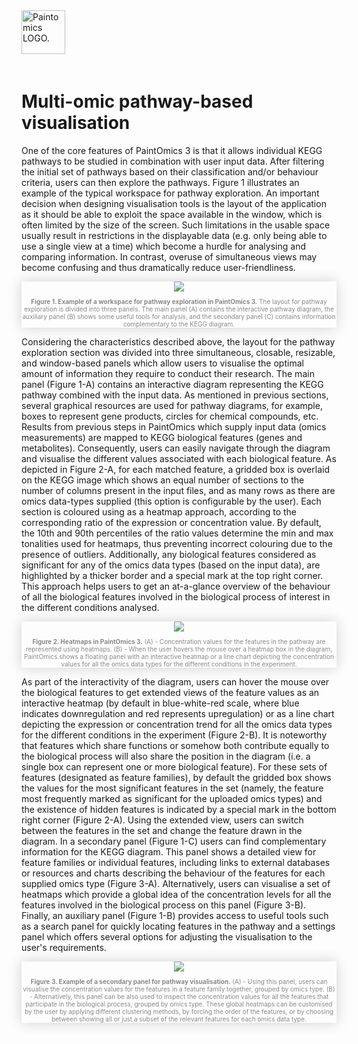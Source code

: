 <div class="imageContainer" style="" >
    <img src="paintomics_150x690.png" title="Paintomics LOGO." style=" height: 70px !important; margin-bottom: 20px; ">
</div>

# Multi-omic pathway-based visualisation
One of the core features of PaintOmics 3 is that it allows individual KEGG pathways to be studied in combination with user input data. After filtering the initial set of pathways based on their classification and/or behaviour criteria, users can then explore the pathways. Figure 1 illustrates an example of the typical workspace for pathway exploration. An important decision when designing visualisation tools is the layout of the application as it should be able to exploit the space available in the window, which is often limited by the size of the screen. Such limitations in the usable space usually result in restrictions in the displayable data (e.g. only being able to use a single view at a time) which become a hurdle for analysing and comparing information. In contrast, overuse of simultaneous views may become confusing and thus dramatically reduce user-friendliness.

<div class="imageContainer" style="box-shadow: 0px 0px 20px #D0D0D0; text-align:center; font-size:10px; color:#898989" >
    <img src="paintomics_visualizing_5.png"/>
    <p class="imageLegend"><b>Figure 1. Example of a workspace for pathway exploration in PaintOmics 3.</b> The layout for pathway exploration is divided into three panels. The main panel (A) contains the interactive pathway diagram, the auxiliary panel (B) shows some useful tools for analysis, and the secondary panel (C) contains information complementary to the KEGG diagram.</p>
</div>


Considering the characteristics described above, the layout for the pathway exploration section was divided into three simultaneous, closable, resizable, and window-based panels which allow users to visualise the optimal amount of information they require to conduct their research. The main panel (Figure 1-A) contains an interactive diagram representing the KEGG pathway combined with the input data. As mentioned in previous sections, several graphical resources are used for pathway diagrams, for example, boxes to represent gene products, circles for chemical compounds, etc. Results from previous steps in PaintOmics which supply input data (omics measurements) are mapped to KEGG biological features (genes and metabolites). Consequently, users can easily navigate through the diagram and visualise the different values associated with each biological feature. As depicted in Figure 2-A, for each matched feature, a gridded box is overlaid on the KEGG image which shows an equal number of sections to the number of columns present in the input files, and as many rows as there are omics data-types supplied (this option is configurable by the user). Each section is coloured using as a heatmap approach, according to the corresponding ratio of the expression or concentration value. By default, the 10th and 90th percentiles of the ratio values determine the min and max tonalities used for heatmaps, thus preventing incorrect colouring due to the presence of outliers. Additionally, any biological features considered as significant for any of the omics data types (based on the input data), are highlighted by a thicker border and a special mark at the top right corner. This approach helps users to get an at-a-glance overview of the behaviour of all the biological features involved in the biological process of interest in the different conditions analysed.


<div class="imageContainer" style="box-shadow: 0px 0px 20px #D0D0D0; text-align:center; font-size:10px; color:#898989" >
    <img src="paintomics_visualizing_6.png"/>
    <p class="imageLegend"><b>Figure 2. Heatmaps in PaintOmics 3.</b> (A) - Concentration values for the features in the pathway are represented using heatmaps. (B) - When the user hovers the mouse over a heatmap box in the diagram, PaintOmics shows a floating panel with an interactive heatmap or a line chart depicting the concentration values for all the omics data types for the different conditions in the experiment.</p>
</div>

As part of the interactivity of the diagram, users can hover the mouse over the biological features to get extended views of the feature values as an interactive heatmap (by default in blue-white-red scale, where blue indicates downregulation and red represents upregulation) or as a line chart depicting the expression or concentration trend for all the omics data types for the different conditions in the experiment (Figure 2-B). It is noteworthy that features which share functions or somehow both contribute equally to the biological process will also share the position in the diagram (i.e. a single box can represent one or more biological feature). For these sets of features (designated as feature families), by default the gridded box shows the values for the most significant features in the set (namely, the feature most frequently marked as significant for the uploaded omics types) and the existence of hidden features is indicated by a special mark in the bottom right corner (Figure 2-A). Using the extended view, users can switch between the features in the set and change the feature drawn in the diagram. In a secondary panel (Figure 1-C) users can find complementary information for the KEGG diagram. This panel shows a detailed view for feature families or individual features, including links to external databases or resources and charts describing the behaviour of the features for each supplied omics type (Figure 3-A). Alternatively, users can visualise a set of heatmaps which provide a global idea of the concentration levels for all the features involved in the biological process on this panel (Figure 3-B). Finally, an auxiliary panel (Figure 1-B) provides access to useful tools such as a search panel for quickly locating features in the pathway and a settings panel which offers several options for adjusting the visualisation to the user's requirements.

<div class="imageContainer" style="box-shadow: 0px 0px 20px #D0D0D0; text-align:center; font-size:10px; color:#898989" >
    <img src="paintomics_visualizing_7.png"/>
    <p class="imageLegend"><b>Figure 3. Example of a secondary panel for pathway visualisation.</b> (A) - Using this panel, users can visualise the concentration values for the features in a feature family together, grouped by omics type. (B) - Alternatively, this panel can be also used to inspect the concentration values for all the features that participate in the biological process, grouped by omics type. These global heatmaps can be customised by the user by applying different clustering methods, by forcing the order of the features, or by choosing between showing all or just a subset of the relevant features for each omics data type.</p>
</div>
